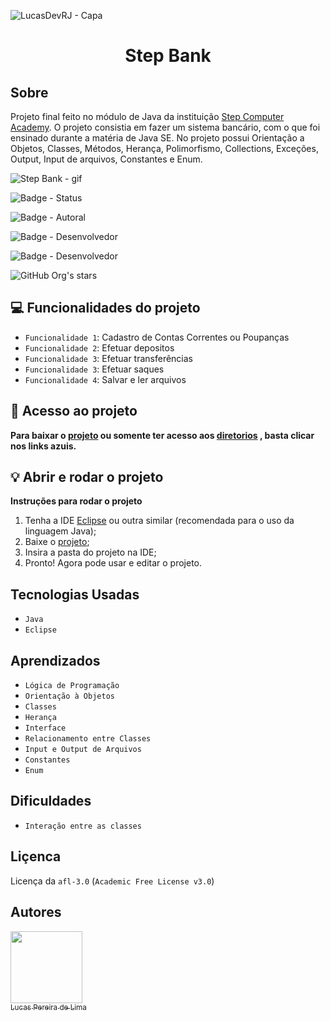 ![LucasDevRJ - Capa](https://user-images.githubusercontent.com/95040236/147415952-3be56c26-f85d-4489-bb6b-e32128ac7ce3.png)

<h1 align="center">Step Bank</h1>

## Sobre

Projeto final feito no módulo de Java da instituição <a href="https://itstep.com.br/?gclid=CjwKCAiAsNKQBhAPEiwAB-I5zWAJP3fdeQ0FfrWZ1ngc_IKPnyMqicjH4hF71gsqFLhyvx81wVtSuBoCNj8QAvD_BwE">Step Computer Academy</a>. O projeto consistia em fazer um sistema bancário, com o que foi ensinado durante a matéria de Java SE. No projeto possui Orientação a Objetos, Classes, Métodos, Herança, Polimorfismo, Collections, Exceções, Output, Input de arquivos, Constantes e Enum.

![Step Bank - gif](https://user-images.githubusercontent.com/95040236/155315816-0a32d200-6629-4b43-a923-29cd8acb89ca.gif)


![Badge - Status](https://img.shields.io/badge/Status-Finalizado-brightgreen)

![Badge - Autoral](https://img.shields.io/badge/Autoral-Sim-brightgreen)

![Badge - Desenvolvedor](https://img.shields.io/badge/Desenvolvedor-LucasDevRJ-brightgreen)

![Badge - Desenvolvedor](https://img.shields.io/badge/Instituição-StepComputerAcademy-brightgreen)

![GitHub Org's stars](https://img.shields.io/github/stars/lucasDevRJ?style=social)

## :computer: Funcionalidades do projeto

- `Funcionalidade 1`: Cadastro de Contas Correntes ou Poupanças
- `Funcionalidade 2`: Efetuar depositos
- `Funcionalidade 3`: Efetuar transferências
- `Funcionalidade 3`: Efetuar saques
- `Funcionalidade 4`: Salvar e ler arquivos

## :open_file_folder: Acesso ao projeto

**Para baixar o <a href="https://github.com/LucasDevRJ/stepBank/archive/refs/heads/master.zip" >projeto<a/> ou somente ter acesso aos <a href="https://github.com/LucasDevRJ/stepBank">diretorios<a/> , basta clicar nos links azuis.**
  
## :bulb: Abrir e rodar o projeto

**Instruções para rodar o projeto**
1. Tenha a IDE <a href="https://www.eclipse.org/ide/">Eclipse<a/> ou outra similar (recomendada para o uso da linguagem Java);
2. Baixe o <a href="https://github.com/LucasDevRJ/stepBank/archive/refs/heads/master.zip" >projeto<a/>;
3. Insira a pasta do projeto na IDE;
4. Pronto! Agora pode usar e editar o projeto.
  
## Tecnologias Usadas
- `Java`
- `Eclipse`
  
## Aprendizados
* `Lógica de Programação`
* `Orientação à Objetos`
* `Classes`
* `Herança`
* `Interface`
* `Relacionamento entre Classes`
* `Input e Output de Arquivos`
* `Constantes`
* `Enum`
  
## Dificuldades
* `Interação entre as classes`
  
## Liçenca

Licença da `afl-3.0` (`Academic Free License v3.0`)

## Autores

[<img src="https://avatars.githubusercontent.com/u/95040236?v=4" width=115><br><sub>Lucas Pereira de Lima</sub>](https://github.com/LucasDevRJ)
